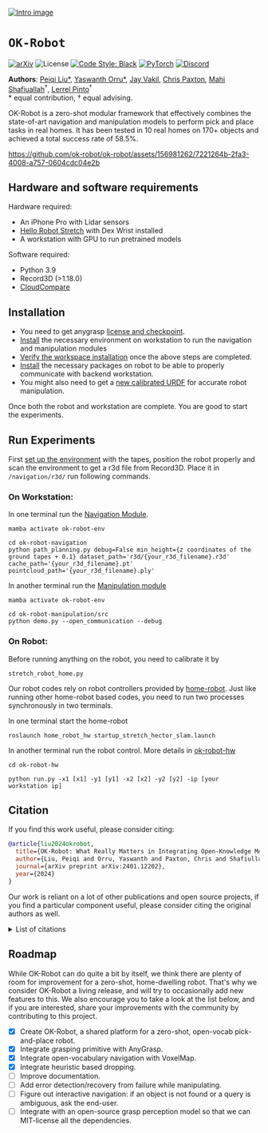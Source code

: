 [![Intro image](https://github.com/ok-robot/ok-robot/assets/156981262/5634372e-9820-4681-bb1a-1c14541c229c)](https://ok-robot.github.io)


# `OK-Robot`

[![arXiv](https://img.shields.io/badge/arXiv-2401.12202-163144.svg?style=for-the-badge)](https://arxiv.org/abs/2401.12202)
![License](https://img.shields.io/github/license/notmahi/bet?color=873a7e&style=for-the-badge)
[![Code Style: Black](https://img.shields.io/badge/Code%20Style-Black-262626?style=for-the-badge)](https://github.com/psf/black)
[![PyTorch](https://img.shields.io/badge/Videos-Website-db6a4b.svg?style=for-the-badge&logo=airplayvideo)](https://ok-robot.github.io/)
[![Discord](https://img.shields.io/discord/1210368035324436551?style=for-the-badge&logo=discord&color=5865F2&label=discord&logoColor=white)](https://discord.gg/wzzZJxqKYC)

**Authors**: [<u>Peiqi Liu</u>*](https://leo20021210.github.io/), [<u>Yaswanth Orru</u>*](https://www.linkedin.com/in/yaswanth-orru/), [<u>Jay Vakil</u>](https://www.linkedin.com/in/jdvakil/), [<u>Chris Paxton</u>](https://cpaxton.github.io/), [<u>Mahi Shafiuallah</u>](https://mahis.life/)<sup>†</sup>, [<u>Lerrel Pinto</u>](https://www.lerrelpinto.com/)<sup>†</sup>    
\* equal contribution, † equal advising.

OK-Robot is a zero-shot modular framework that effectively combines the state-of-art navigation and manipulation models to perform pick and place tasks in real homes. It has been tested in 10 real homes on 170+ objects and achieved a total success rate of 58.5%. 

https://github.com/ok-robot/ok-robot/assets/156981262/7221264b-2fa3-4008-a757-0604cdc04e2b

## Hardware and software requirements
Hardware required:
* An iPhone Pro with Lidar sensors
* [Hello Robot Stretch](https://hello-robot.com/) with Dex Wrist installed
* A workstation with GPU to run pretrained models 

Software required:
* Python 3.9
* Record3D (>1.18.0)
* [CloudCompare](https://www.danielgm.net/cc/release/)

## Installation
* You need to get anygrasp [license and checkpoint](./ok-robot-manipulation/anygrasp_license_registration/README.md).
* [Install](./docs/workspace-installation.md) the necessary environment on workstation to run the navigation and manipulation modules
* [Verify the workspace installation](./docs/installation-verification.md) once the above steps are completed.
* [Install](./docs/robot-installation.md) the necessary packages on robot to be able to properly communicate with backend workstation.
* You might also need to get a [new calibrated URDF](./docs/robot-calibration.md) for accurate robot manipulation.

Once both the robot and workstation are complete. You are good to start the experiments.

## Run Experiments

First [set up the environment](./docs/environment-setup.md) with the tapes, position the robot properly and scan the environment to get a r3d file from Record3D. Place it in `/navigation/r3d/` run following commands.


### On Workstation:

In one terminal run the [Navigation Module](./ok-robot-navigation/).
```
mamba activate ok-robot-env

cd ok-robot-navigation
python path_planning.py debug=False min_height={z coordinates of the ground tapes + 0.1} dataset_path='r3d/{your_r3d_filename}.r3d' cache_path='{your_r3d_filename}.pt' pointcloud_path='{your_r3d_filename}.ply'
```

In another terminal run the [Manipulation module](./ok-robot-manipulation/README.md)
```
mamba activate ok-robot-env

cd ok-robot-manipulation/src
python demo.py --open_communication --debug
```

### On Robot:

Before running anything on the robot, you need to calibrate it by 
```
stretch_robot_home.py
```

Our robot codes rely on robot controllers provided by [home-robot](https://github.com/facebookresearch/home-robot). Just like running other home-robot based codes, you need to run two processes synchronously in two terminals.

In one terminal start the home-robot
```
roslaunch home_robot_hw startup_stretch_hector_slam.launch
```

In another terminal run the robot control. More details in [ok-robot-hw](./ok-robot-hw/README.md)
```
cd ok-robot-hw

python run.py -x1 [x1] -y1 [y1] -x2 [x2] -y2 [y2] -ip [your workstation ip]
```

## Citation

If you find this work useful, please consider citing:

```bibtex
@article{liu2024okrobot,
  title={OK-Robot: What Really Matters in Integrating Open-Knowledge Models for Robotics},
  author={Liu, Peiqi and Orru, Yaswanth and Paxton, Chris and Shafiullah, Nur Muhammad Mahi and Pinto, Lerrel},
  journal={arXiv preprint arXiv:2401.12202},
  year={2024}
}
```

Our work is reliant on a lot of other publications and open source projects, if you find a particular component useful, please consider citing the original authors as well.

<details>
<summary>List of citations</summary>

```bibtex
@article{fang2023anygrasp,
  title={Anygrasp: Robust and efficient grasp perception in spatial and temporal domains},
  author={Fang, Hao-Shu and Wang, Chenxi and Fang, Hongjie and Gou, Minghao and Liu, Jirong and Yan, Hengxu and Liu, Wenhai and Xie, Yichen and Lu, Cewu},
  journal={IEEE Transactions on Robotics},
  year={2023},
  publisher={IEEE}
}

@article{minderer2024scaling,
  title={Scaling open-vocabulary object detection},
  author={Minderer, Matthias and Gritsenko, Alexey and Houlsby, Neil},
  journal={Advances in Neural Information Processing Systems},
  volume={36},
  year={2024}
}

@article{yenamandra2023homerobot,
  title={HomeRobot: Open-Vocabulary Mobile Manipulation},
  author={Yenamandra, Sriram and Ramachandran, Arun and Yadav, Karmesh and Wang, Austin and Khanna, Mukul and Gervet, Theophile and Yang, Tsung-Yen and Jain, Vidhi and Clegg, Alexander William and Turner, John and others},
  journal={arXiv preprint arXiv:2306.11565},
  year={2023}
}
```
</details>

## Roadmap

While OK-Robot can do quite a bit by itself, we think there are plenty of room for improvement for a zero-shot, home-dwelling robot. That's why we consider OK-Robot a living release, and will try to occasionally add new features to this. We also encourage you to take a look at the list below, and if you are interested, share your improvements with the community by contributing to this project.

- [x] Create OK-Robot, a shared platform for a zero-shot, open-vocab pick-and-place robot.
- [x] Integrate grasping primitive with AnyGrasp.
- [x] Integrate open-vocabulary navigation with VoxelMap.
- [x] Integrate heuristic based dropping.
- [ ] Improve documentation.
- [ ] Add error detection/recovery from failure while manipulating.
- [ ] Figure out interactive navigation: if an object is not found or a query is ambiguous, ask the end-user.
- [ ] Integrate with an open-source grasp perception model so that we can MIT-license all the dependencies.

